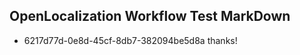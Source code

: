 ## OpenLocalization Workflow Test MarkDown
* 6217d77d-0e8d-45cf-8db7-382094be5d8a thanks!

<!--HONumber=Jul16_HO3-->


